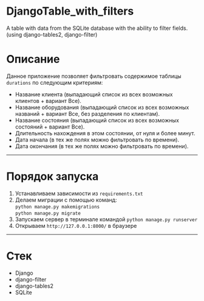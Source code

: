 # DjangoTable_with_filters
A table with data from the SQLite database with the ability to filter fields. (using django-tables2, django-filter)

# Описание
Данное приложение позволяет фильтровать содержимое таблицы `durations` по следующим критериям:
 - Название клиента (выпадающий список из всех возможных клиентов + вариант Все).
 - Название оборудования (выпадающий список из всех возможных названий + вариант Все, без разделения по клиентам).
 - Название состояния (выпадающий список из всех возможных состояний + вариант Все).
 - Длительность нахождения в этом состоянии, от нуля и более минут.
 - Дата начала (в тех же полях можно фильтровать по времени).
 - Дата окончания (в тех же полях можно фильтровать по времени).
***
# Порядок запуска
1. Устанавливаем зависимости из `requirements.txt`
2. Делаем миграции с помощью команд:  
   `python manage.py makemigrations`  
   `python manage.py migrate`
3. Запускаем сервер в терминале командой `python manage.py runserver`
4. Открываем `http://127.0.0.1:8000/` в браузере
***
# Стек
- Django
- django-filter
- django-tables2
- SQLite
